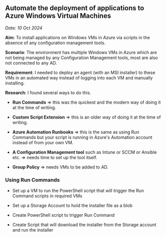 
## Automate the deployment of applications to Azure Windows Virtual Machines
_Date: 10 Oct 2024_

**Aim**: To install applications on Windows VMs in Azure via scripts in the absence of any configuration management tools.   

**Scenario**: The environment has multiple Windows VMs in Azure which are not being managed by any Configuration Management tools, most are also not connected to any AD. 

**Requirement**: I needed to deploy an agent (with an MSI installer) to these VMs in an automated way instead of logging into each VM and manually installing.

**Research**: I found several ways to do this.

   - **Run Commands** => this was the quickest and the modern way of doing it at the time of writing.

   - **Custom Script Extension** => this is an older way of doing it at the time of writing.

   - **Azure Automation Runbooks** => this is the same as using Run Commands but your script is running in Azure's Automation account instead of from your own VM.

   - **A Configuration Management tool** such as Intune or SCCM or Ansible etc. => needs time to set up the tool itself.

   - **Group Policy** => needs VMs to be added to AD.


### Using Run Commands 

   - Set up a VM to run the PowerShell script that will trigger the Run Command scripts in required VMs
   
   - Set up a Storage Account to hold the installer file as a blob 

   - Create PowerShell script to trigger Run Command

   - Create Script that will download the installer from the Storage account and run the installer